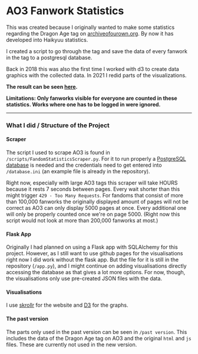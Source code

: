 # AO3 Fanwork Statistics

This was created because I originally wanted to make some statistics regarding the Dragon Age tag on [archiveofourown.org](http://archiveofourown.org). By now it has developed into Haikyuu statistics.

I created a script to go through the tag and save the data of every fanwork in the tag to a postgresql database.

Back in 2018 this was also the first time I worked with d3 to create data graphics with the collected data.
In 2021 I redid parts of the visualizations.

**The result can be seen [here](https://leats.github.io/AO3FanworkStatistics/).**

**Limitations: Only fanworks visible for everyone are counted in these statistics. Works where one has to be logged in were ignored.**

---
### What I did / Structure of the Project


#### Scraper
The script I used to scrape AO3 is found in `/scripts/FandomStatisticsScraper.py`. For it to run properly a [PostgreSQL database](https://www.postgresql.org/download/) is needed and the credentials need to get entered into `/database.ini` (an example file is already in the repository).

Right now, especially with large AO3 tags this scraper will take HOURS because it rests 7 seconds between pages. Every wait shorter than this might trigger `429 - Too Many Requests`. For fandoms that consist of more than 100,000 fanworks the originally displayed amount of pages will not be correct as AO3 can only display 5000 pages at once. Every additional one will only be properly counted once we're on page 5000. (Right now this script would not look at more than 200,000 fanworks at most.)

#### Flask App
Originally I had planned on using a Flask app with SQLAlchemy for this project. However, as I still want to use github pages for the visualisations right now I did work without the flask app. But the file for it is still in the repository (`/app.py`), and I might continue on adding visualisations directly accessing the database as that gives a lot more options. For now, though, the visualisations only use pre-created JSON files with the data.

#### Visualisations
I use [skrollr](https://github.com/Prinzhorn/skrollr) for the website and [D3](https://d3js.org/) for the graphs.

#### The past version
The parts only used in the past version can be seen in `/past version`. This includes the data of the Dragon Age tag on AO3 and the original `html` and `js` files. These are currently not used in the new version.